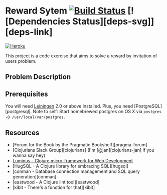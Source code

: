# Reward Sytem [![Build Status][travis-svg]][travis-link] [![Dependencies Status][deps-svg]][deps-link]
[![Heroku][heroku-svg]][heroku-link]

This project is a code exercise that aims to solve a reward by invitation of users problem.

## Problem Description

## Prerequisites

You will need [Leiningen][lein] 2.0 or above installed. Plus, you need [PostgreSQL][postgresql]. Note to self:
Start homebrewed postgres on OS X via `postgres -D /usr/local/var/postgres`.

## Resources
 - [Forum for the Book by the Pragmatic Bookshelf][pragma-forum]
 - [Clojurians Slack Group][clojurians] (I'm [@jan][clojurians-jan] if you wanna say hey)
 - [Luminus - Clojure micro-framework for Web Development][luminus]
 - [HugSQL - A Clojure library for embracing SQL][hugsql]
 - [conman - Database connection management and SQL query generation][conman]
 - [eastwood - A Clojure lint tool][eastwood]
 - [kibit - There's a function for that][kibit]

[swagger]: https://github.com/metosin/ring-swagger
[mongodb]: http://www.mongodb.com/
[luminus]: http://www.luminusweb.net/
[heroku-link]: https://reward-system-nubank.herokuapp.com/swagger-ui/index.html
[heroku-svg]: http://img.shields.io/badge/picturegallery-onHeroku-008eff.svg
[travis-link]: https://travis-ci.org/janraasch/picture-gallery
[travis-svg]: https://travis-ci.org/janraasch/picture-gallery.svg?branch=master
[lein]: https://github.com/technomancy/leiningen
